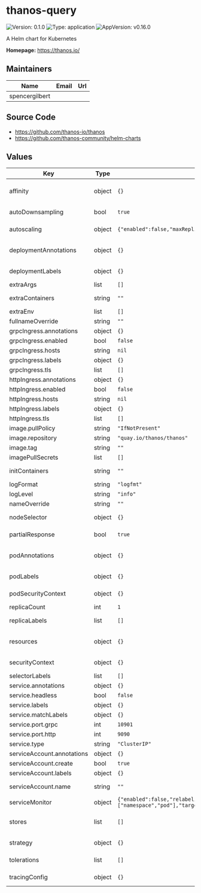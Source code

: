 # thanos-query

![Version: 0.1.0](https://img.shields.io/badge/Version-0.1.0-informational?style=flat-square) ![Type: application](https://img.shields.io/badge/Type-application-informational?style=flat-square) ![AppVersion: v0.16.0](https://img.shields.io/badge/AppVersion-v0.16.0-informational?style=flat-square)

A Helm chart for Kubernetes

**Homepage:** <https://thanos.io/>

## Maintainers

| Name | Email | Url |
| ---- | ------ | --- |
| spencergilbert |  |  |

## Source Code

* <https://github.com/thanos-io/thanos>
* <https://github.com/thanos-community/helm-charts>

## Values

| Key | Type | Default | Description |
|-----|------|---------|-------------|
| affinity | object | `{}` | Affinity for pod assignment ref: https://kubernetes.io/docs/concepts/configuration/assign-pod-node/#affinity-and-anti-affinity |
| autoDownsampling | bool | `true` | Enable automatic adjustment (step / 5) to what source of data should be used in store gateways if no max_source_resolution param is specified. |
| autoscaling | object | `{"enabled":false,"maxReplicas":10,"minReplicas":1,"targetCPUUtilizationPercentage":80}` | Horizontal Pod Autoscaler configuration ref: https://kubernetes.io/docs/tasks/run-application/horizontal-pod-autoscale/ |
| deploymentAnnotations | object | `{}` | Add extra annotations to deployment ref: https://kubernetes.io/docs/concepts/overview/working-with-objects/annotations/ |
| deploymentLabels | object | `{}` | Add extra labels to deployment ref: https://kubernetes.io/docs/concepts/overview/working-with-objects/labels/ |
| extraArgs | list | `[]` | Add extra arguments |
| extraContainers | string | `""` | Add extra containers to deployment ref: https://kubernetes.io/docs/concepts/workloads/pods/ |
| extraEnv | list | `[]` | Add extra environment variables |
| fullnameOverride | string | `""` |  |
| grpcIngress.annotations | object | `{}` | Add annotations to grpc ingress |
| grpcIngress.enabled | bool | `false` | Enable ingress for grpc endpoint |
| grpcIngress.hosts | string | `nil` |  |
| grpcIngress.labels | object | `{}` | Add extra labels to grpc ingress |
| grpcIngress.tls | list | `[]` |  |
| httpIngress.annotations | object | `{}` | Add annotations to http ingress |
| httpIngress.enabled | bool | `false` | Enable ingress for http endpoint |
| httpIngress.hosts | string | `nil` |  |
| httpIngress.labels | object | `{}` | Add extra labels to http ingress |
| httpIngress.tls | list | `[]` |  |
| image.pullPolicy | string | `"IfNotPresent"` |  |
| image.repository | string | `"quay.io/thanos/thanos"` |  |
| image.tag | string | `""` | Overrides the image tag whose default is the chart appVersion. |
| imagePullSecrets | list | `[]` |  |
| initContainers | string | `""` | Add initContainers to deployment ref: https://kubernetes.io/docs/concepts/workloads/pods/init-containers/ |
| logFormat | string | `"logfmt"` | Log format to use. Possible options: logfmt or json |
| logLevel | string | `"info"` |  |
| nameOverride | string | `""` |  |
| nodeSelector | object | `{}` | Node labels for pod assignment ref: https://kubernetes.io/docs/user-guide/node-selection/ |
| partialResponse | bool | `true` | Enable partial response for queries if no partial_response param is specified. Setting to `false` will set "--no-query.partial-response". |
| podAnnotations | object | `{}` | Add extra annotations to pod template ref: https://kubernetes.io/docs/concepts/overview/working-with-objects/annotations/ |
| podLabels | object | `{}` | Add extra labels to pod template ref: https://kubernetes.io/docs/concepts/overview/working-with-objects/labels/ |
| podSecurityContext | object | `{}` | Kubernetes Security Context (pod) ref: https://kubernetes.io/docs/tasks/configure-pod-container/security-context/ |
| replicaCount | int | `1` |  |
| replicaLabels | list | `[]` | Labels to treat as a replica indicator along which data is deduplicated. Still you will be able to query without deduplication using 'dedup=false' parameter. |
| resources | object | `{}` | Resource requests and limits ref: https://kubernetes.io/docs/concepts/configuration/manage-resources-containers/ |
| securityContext | object | `{}` | Kubernetes Security Context (container) ref: https://kubernetes.io/docs/tasks/configure-pod-container/security-context/ |
| selectorLabels | list | `[]` | Query selector labels that will be exposed in info endpoint |
| service.annotations | object | `{}` | Add annotations to service |
| service.headless | bool | `false` |  |
| service.labels | object | `{}` | Add extra labels to service |
| service.matchLabels | object | `{}` | Add labels for service selector |
| service.port.grpc | int | `10901` |  |
| service.port.http | int | `9090` |  |
| service.type | string | `"ClusterIP"` |  |
| serviceAccount.annotations | object | `{}` | Annotations to add to the service account |
| serviceAccount.create | bool | `true` | Specifies whether a service account should be created |
| serviceAccount.labels | object | `{}` | Labels to add to the service account |
| serviceAccount.name | string | `""` | The name of the service account to use. If not set and create is true, a name is generated using the fullname template |
| serviceMonitor | object | `{"enabled":false,"relabelings":[{"separator":"/","sourceLabels":["namespace","pod"],"targetLabel":"instance"}]}` | Prometheus Operator's ServiceMonitor configuration |
| stores | list | `[]` | Addresses of statically configured store API servers (repeatable). The scheme may be prefixed with 'dns+' or 'dnssrv+' to detect store API servers through respective DNS lookups. |
| strategy | object | `{}` | Kubernetes deployment strategy object ref: https://kubernetes.io/docs/concepts/workloads/controllers/deployment/#strategy |
| tolerations | list | `[]` | Tolerations for pod assignment ref: https://kubernetes.io/docs/concepts/configuration/taint-and-toleration/ |
| tracingConfig | object | `{}` | Alternative to 'tracing.config-file' flag (lower priority). Content of YAML file with tracing configuration. See format details: https://thanos.io/tip/thanos/tracing.md |

